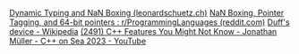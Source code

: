 [Dynamic Typing and NaN Boxing (leonardschuetz.ch)](https://leonardschuetz.ch/blog/nan-boxing/)
[NaN Boxing, Pointer Tagging, and 64-bit pointers : r/ProgrammingLanguages (reddit.com)](https://www.reddit.com/r/ProgrammingLanguages/comments/whwe4g/nan_boxing_pointer_tagging_and_64bit_pointers/)
[Duff's device - Wikipedia](https://en.wikipedia.org/wiki/Duff%27s_device)
[(2491) C++ Features You Might Not Know - Jonathan Müller - C++ on Sea 2023 - YouTube](https://www.youtube.com/watch?v=zGWj7Qo_POY)
